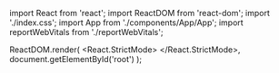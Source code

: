 import React from 'react';
import ReactDOM from 'react-dom';
import './index.css';
import App from './components/App/App';
import reportWebVitals from './reportWebVitals';


ReactDOM.render(
  <React.StrictMode>
    <App />
  </React.StrictMode>,
  document.getElementById('root')
);
